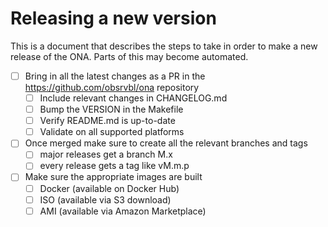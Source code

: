 # Releasing a new version

This is a document that describes the steps to take in order to make a new
release of the ONA. Parts of this may become automated.

* [ ] Bring in all the latest changes as a PR in the
      https://github.com/obsrvbl/ona repository
  * [ ] Include relevant changes in CHANGELOG.md
  * [ ] Bump the VERSION in the Makefile
  * [ ] Verify README.md is up-to-date
  * [ ] Validate on all supported platforms

* [ ] Once merged make sure to create all the relevant branches and tags
  * [ ] major releases get a branch M.x
  * [ ] every release gets a tag like vM.m.p

* [ ] Make sure the appropriate images are built
  * [ ] Docker (available on Docker Hub)
  * [ ] ISO (available via S3 download)
  * [ ] AMI (available via Amazon Marketplace)
